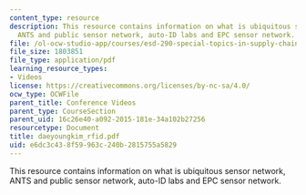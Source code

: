 ```yaml
---
content_type: resource
description: This resource contains information on what is ubiquitous sensor network,
  ANTS and public sensor network, auto-ID labs and EPC sensor network.
file: /ol-ocw-studio-app/courses/esd-290-special-topics-in-supply-chain-management-spring-2005/e6dc3c438f59963c240b2815755a5829_daeyoungkim_rfid.pdf
file_size: 1803851
file_type: application/pdf
learning_resource_types:
- Videos
license: https://creativecommons.org/licenses/by-nc-sa/4.0/
ocw_type: OCWFile
parent_title: Conference Videos
parent_type: CourseSection
parent_uid: 16c26e40-a092-2015-181e-34a102b27256
resourcetype: Document
title: daeyoungkim_rfid.pdf
uid: e6dc3c43-8f59-963c-240b-2815755a5829
---
```

This resource contains information on what is ubiquitous sensor network, ANTS and public sensor network, auto-ID labs and EPC sensor network.